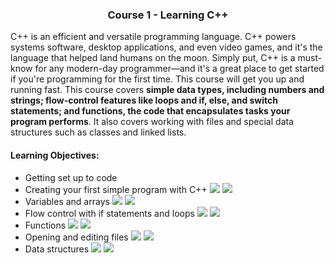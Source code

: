 <h3 align='center'> Course 1 - Learning C++ </h3>

C++ is an efficient and versatile programming language. C++ powers systems software, desktop applications, and even video games, and it's the language that helped land humans on the moon. Simply put, C++ is a must-know for any modern-day programmer—and it's a great place to get started if you're programming for the first time. This course will get you up and running fast. This course covers **simple data types, including numbers and strings; flow-control features like loops and if, else, and switch statements; and functions, the code that encapsulates tasks your program performs**. It also covers working with files and special data structures such as classes and linked lists.

#### Learning Objectives:

   * Getting set up to code
   * Creating your first simple program with C++ ![](https://img.shields.io/badge/Programs-Chapter_1:_1.1,1.2-yellow) ![](https://img.shields.io/badge/Challenge-1-blue)
   * Variables and arrays ![](https://img.shields.io/badge/Programs-Chapter_2:_2.1,2.2,2.3,2.4,2.5,2.6,2.7-yellow) ![](https://img.shields.io/badge/Challenge-2-blue)
   * Flow control with if statements and loops ![](https://img.shields.io/badge/Programs-Chapter_3:_3.1,3.2,3.3,3.4,3.5,3.6,3.7,3.8,3.9-yellow) ![](https://img.shields.io/badge/Challenge-3-blue)
   * Functions ![](https://img.shields.io/badge/Programs-Chapter_4:_4.1,4.2,4.3,4.4-yellow) ![](https://img.shields.io/badge/Challenge-4-blue)
   * Opening and editing files ![](https://img.shields.io/badge/Programs-Chapter_5:_5.1,5.2,5.3,5.4-yellow) ![](https://img.shields.io/badge/Challenge-5-blue)
   * Data structures ![](https://img.shields.io/badge/Programs-Chapter_6:_6.1,6.2,6.3,6.4-yellow) ![](https://img.shields.io/badge/Challenge-6-blue)
